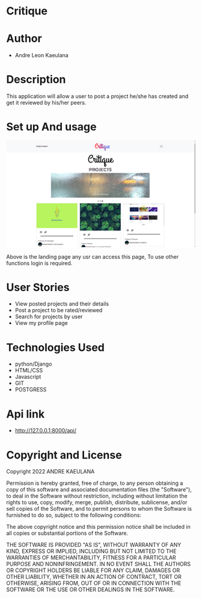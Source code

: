 # Critique 

# Author 

* Andre Leon Kaeulana
  
# Description

This application will allow a user to post a project he/she has created and get it reviewed by his/her peers.

# Set up And usage
![navigation](static/../critiques/../critique/static/photos/Screenshot%20from%202022-06-14%2012-40-36.png)

Above is the landing page any usr can access this page, To use other functions login is required.
# User Stories

* View posted projects and their details
* Post a project to be rated/reviewed
* Search for projects by user
* View my profile page

# Technologies Used
* python/Django
* HTML/CSS
* Javascript
* GIT
* POSTGRESS

# Api link 
* http://127.0.0.1:8000/api/



# Copyright and License
Copyright 2022 ANDRE KAEULANA

Permission is hereby granted, free of charge, to any person obtaining a copy of this software and associated documentation files (the "Software"), to deal in the Software without restriction, including without limitation the rights to use, copy, modify, merge, publish, distribute, sublicense, and/or sell copies of the Software, and to permit persons to whom the Software is furnished to do so, subject to the following conditions:

The above copyright notice and this permission notice shall be included in all copies or substantial portions of the Software.

THE SOFTWARE IS PROVIDED "AS IS", WITHOUT WARRANTY OF ANY KIND, EXPRESS OR IMPLIED, INCLUDING BUT NOT LIMITED TO THE WARRANTIES OF MERCHANTABILITY, FITNESS FOR A PARTICULAR PURPOSE AND NONINFRINGEMENT. IN NO EVENT SHALL THE AUTHORS OR COPYRIGHT HOLDERS BE LIABLE FOR ANY CLAIM, DAMAGES OR OTHER LIABILITY, WHETHER IN AN ACTION OF CONTRACT, TORT OR OTHERWISE, ARISING FROM, OUT OF OR IN CONNECTION WITH THE SOFTWARE OR THE USE OR OTHER DEALINGS IN THE SOFTWARE.

